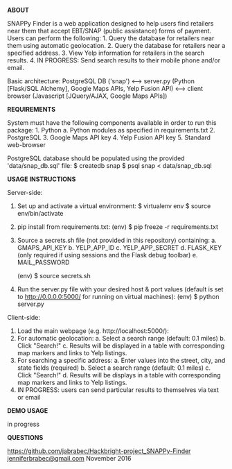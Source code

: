 **ABOUT**

SNAPPy Finder is a web application designed to help users find retailers near
them that accept EBT/SNAP (public assistance) forms of payment. Users can
perform the following:
	1. Query the database for retailers near them using automatic geolocation.
	2. Query the database for retailers near a specified address.
	3. View Yelp information for retailers in the search results.
	4. IN PROGRESS: Send search results to their mobile phone and/or email.

Basic architecture:
PostgreSQL DB ('snap') <-->
server.py (Python [Flask/SQL Alchemy], Google Maps APIs, Yelp Fusion API) <-->
client browser (Javascript [JQuery/AJAX, Google Maps APIs])


**REQUIREMENTS**

System must have the following components available in order to run this package:
	1. Python
		a. Python modules as specified in requirements.txt
	2. PostgreSQL
	3. Google Maps API key
	4. Yelp Fusion API key
	5. Standard web-browser

PostgreSQL database should be populated using the provided 'data/snap_db.sql'
file:
	$ createdb snap
	$ psql snap < data/snap_db.sql


**USAGE INSTRUCTIONS**

Server-side:
1. Set up and activate a virtual environment:
	$ virtualenv env
	$ source env/bin/activate
2. pip install from requirements.txt:
	(env) $ pip freeze -r requirements.txt
3. Source a secrets.sh file (not provided in this repository) containing:
	a. GMAPS_API_KEY
	b. YELP_APP_ID
	c. YELP_APP_SECRET
	d. FLASK_KEY (only required if using sessions and the Flask debug toolbar)
	e. MAIL_PASSWORD

	(env) $ source secrets.sh

4. Run the server.py file with your desired host & port values (default is set
to http://0.0.0.0:5000/ for running on virtual machines):
	(env) $ python server.py


Client-side:
1. Load the main webpage (e.g. http://localhost:5000/):
2. For automatic geolocation:
	a. Select a search range (default: 0.1 miles)
	b. Click "Search!"
	c. Results will be displayed in a table with corresponding map markers and
	links to Yelp listings.
3. For searching a specific address:
	a. Enter values into the street, city, and state fields (required)
	b. Select a search range (default: 0.1 miles)
	c. Click "Search!"
	d. Results will be displays in a table with corresponding map markers and
	links to Yelp listings.
4. IN PROGRESS: users can send particular results to themselves via text or email


**DEMO USAGE**

in progress


**QUESTIONS**

https://github.com/jabrabec/Hackbright-project_SNAPPy-Finder
jenniferbrabec@gmail.com
November 2016

